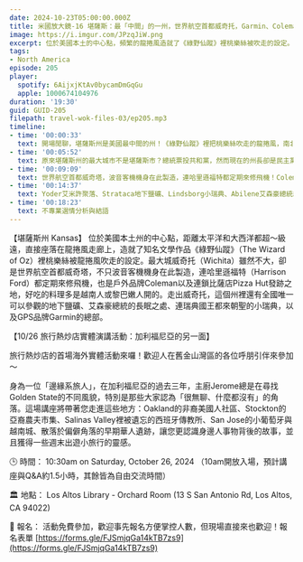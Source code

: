 ```yaml
---
date: 2024-10-23T05:00:00.000Z
title: 米國放大鏡-16 堪薩斯：最「中間」的一州，世界航空首都威奇托，Garmin、Coleman、Pizza Hut的發源地 (ep.205)
image: https://i.imgur.com/JPzqJiW.png
excerpt: 位於美國本土的中心點，頻繁的龍捲風造就了《綠野仙蹤》裡桃樂絲被吹走的設定。最大城威奇托是世界航空首都威奇塔，也是戶外品牌Coleman以及連鎖比薩店Pizza Hut發跡之地。這個州裡還有全國唯一可以參觀的地下鹽礦、艾森豪總統的長眠之處、連瑞典國王都來朝聖的小瑞典，以及GPS品牌Garmin的總部。
tags:
- North America
episode: 205
player:
  spotify: 6AijxjKtAv0bycamDmGqGu
  apple: 1000674104976
duration: '19:30'
guid: GUID-205
filepath: travel-wok-files-03/ep205.mp3
timeline:
- time: '00:00:33'
  text: 開場閒聊，堪薩斯州是美國最中間的州！《綠野仙蹤》裡把桃樂絲吹走的龍捲風，南北戰爭前最後加入聯邦的州
- time: '00:05:52'
  text: 原來堪薩斯州的最大城市不是堪薩斯市？總統票投共和黨，然而現在的州長卻是民主黨，而且公投支持女性身體自主權
- time: '00:09:09'
  text: 世界航空首都威奇塔，波音客機機身在此製造，連哈里遜福特都定期來修飛機！Coleman、Pizza Hut起家厝，越南與黎巴嫩移民大城
- time: '00:14:37'
  text: Yoder艾米許聚落、Strataca地下鹽礦、Lindsborg小瑞典、Abilene艾森豪總統紀念地、Olathe Garmin總部
- time: '00:18:23'
  text: 不專業選情分析與結語
---
```

【堪薩斯州 Kansas】 位於美國本土州的中心點，距離太平洋和大西洋都超～級遠，直接座落在龍捲風走廊上，造就了知名文學作品《綠野仙蹤》（The Wizard of Oz）裡桃樂絲被龍捲風吹走的設定。最大城威奇托（Wichita）雖然不大，卻是世界航空首都威奇塔，不只波音客機機身在此製造，連哈里遜福特（Harrison Ford）都定期來修飛機，也是戶外品牌Coleman以及連鎖比薩店Pizza Hut發跡之地，好吃的料理多是越南人或黎巴嫩人開的。走出威奇托，這個州裡還有全國唯一可以參觀的地下鹽礦、艾森豪總統的長眠之處、連瑞典國王都來朝聖的小瑞典，以及GPS品牌Garmin的總部。

【10/26 旅行熱炒店實體演講活動：加利福尼亞的另一面】

旅行熱炒店的首場海外實體活動來囉！歡迎人在舊金山灣區的各位呼朋引伴來參加～

身為一位「邊緣系旅人」，在加利福尼亞的過去三年，主廚Jerome總是在尋找Golden State的不同風貌，特別是那些大家認為「很無聊、什麼都沒有」的角落。這場講座將帶著您走進這些地方：Oakland的非裔美國人社區、Stockton的亞裔農夫市集、Salinas Valley裡被遺忘的西班牙傳教所、San Jose的小葡萄牙與越南城、散落於偏僻角落的早期華人遺跡，讓您更認識身邊人事物背後的故事，並且獲得一些週末出遊小旅行的靈感。

🕒 時間： 10:30am on Saturday, October 26, 2024 （10am開放入場，預計講座與Q&A約1.5小時，其餘皆為自由交流時間）

🏛️ 地點： Los Altos Library - Orchard Room (13 S San Antonio Rd, Los Altos, CA 94022)

🎫 報名： 活動免費參加，歡迎事先報名方便掌控人數，但現場直接來也歡迎！報名表單 [https://forms.gle/FJSmjqGa14kTB7zs9](https://forms.gle/FJSmjqGa14kTB7zs9)
